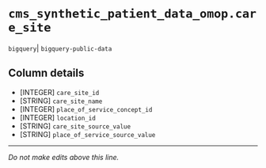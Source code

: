# `cms_synthetic_patient_data_omop.care_site`
`bigquery`| `bigquery-public-data`

## Column details
* [INTEGER]   `care_site_id`
* [STRING]    `care_site_name`
* [INTEGER]   `place_of_service_concept_id`
* [INTEGER]   `location_id`
* [STRING]    `care_site_source_value`
* [STRING]    `place_of_service_source_value`

-------------------------------------------------------------------------------
*Do not make edits above this line.*
